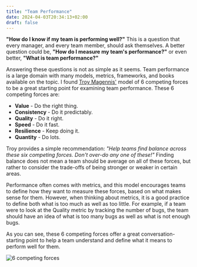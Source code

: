 ```yaml
---
title: "Team Performance"
date: 2024-04-03T20:34:13+02:00
draft: false
---
```

**"How do I know if my team is performing well?"** This is a question that every manager, and every team member, should ask themselves. A better question could be, **"How do I measure my team's performance?"** or even better, **"What is team performance?"**


Answering these questions is not as simple as it seems. Team performance is a large domain with many models, metrics, frameworks, and books available on the topic. I found [Troy Magennis'](https://www.focusedobjective.com/) model of 6 competing forces to be a great starting point for examining team performance. These 6 competing forces are:


* **Value** - Do the right thing.
* **Consistency** - Do it predictably.
* **Quality** - Do it right.
* **Speed** - Do it fast.
* **Resilience** - Keep doing it.
* **Quantity** - Do lots.

Troy provides a simple recommendation: _"Help teams find balance across these six competing forces. Don't over-do any one of these!"_ Finding balance does not mean a team should be average on all of these forces, but rather to consider the trade-offs of being stronger or weaker in certain areas.


Performance often comes with metrics, and this model encourages teams to define how they want to measure these forces, based on what makes sense for them. However, when thinking about metrics, it is a good practice to define both what is too much as well as too little. For example, if a team were to look at the Quality metric by tracking the number of bugs, the team should have an idea of what is too many bugs as well as what is not enough bugs.


As you can see, these 6 competing forces offer a great conversation-starting point to help a team understand and define what it means to perform well for them.

![6 competing forces](/post/images/6competingforces.png)






